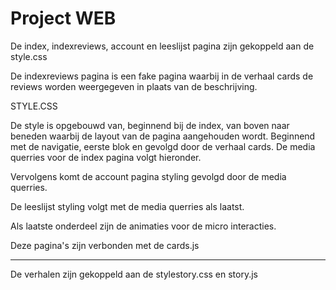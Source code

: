 # Project WEB

De index, indexreviews, account en leeslijst pagina zijn gekoppeld aan de style.css

De indexreviews pagina is een fake pagina waarbij in de verhaal cards de reviews worden weergegeven in plaats van de beschrijving. 

STYLE.CSS
 
De style is opgebouwd van, beginnend bij de index, van boven naar beneden waarbij de layout van de pagina aangehouden wordt. Beginnend met de navigatie, eerste blok en gevolgd door de verhaal cards. De media querries voor de index pagina volgt hieronder.

Vervolgens komt de account pagina styling gevolgd door de media querries.

De leeslijst styling volgt met de media querries als laatst. 

Als laatste onderdeel zijn de animaties voor de micro interacties. 

Deze pagina's zijn verbonden met de cards.js

------
De verhalen zijn gekoppeld aan de stylestory.css en story.js
